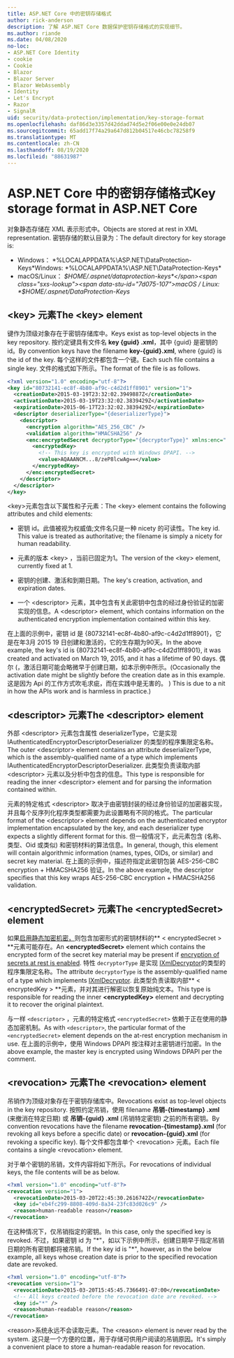 ```yaml
---
title: ASP.NET Core 中的密钥存储格式
author: rick-anderson
description: 了解 ASP.NET Core 数据保护密钥存储格式的实现细节。
ms.author: riande
ms.date: 04/08/2020
no-loc:
- ASP.NET Core Identity
- cookie
- Cookie
- Blazor
- Blazor Server
- Blazor WebAssembly
- Identity
- Let's Encrypt
- Razor
- SignalR
uid: security/data-protection/implementation/key-storage-format
ms.openlocfilehash: daf86d3e3357d42ddad74d5e2f06e00e0e24db07
ms.sourcegitcommit: 65add17f74a29a647d812b04517e46cbc78258f9
ms.translationtype: MT
ms.contentlocale: zh-CN
ms.lasthandoff: 08/19/2020
ms.locfileid: "88631987"
---
```

# <a name="key-storage-format-in-aspnet-core"></a><span data-ttu-id="7d075-103">ASP.NET Core 中的密钥存储格式</span><span class="sxs-lookup"><span data-stu-id="7d075-103">Key storage format in ASP.NET Core</span></span>

<a name="data-protection-implementation-key-storage-format"></a>

<span data-ttu-id="7d075-104">对象静态存储在 XML 表示形式中。</span><span class="sxs-lookup"><span data-stu-id="7d075-104">Objects are stored at rest in XML representation.</span></span> <span data-ttu-id="7d075-105">密钥存储的默认目录为：</span><span class="sxs-lookup"><span data-stu-id="7d075-105">The default directory for key storage is:</span></span>

* <span data-ttu-id="7d075-106">Windows： \*%LOCALAPPDATA%\ASP.NET\DataProtection-Keys\*</span><span class="sxs-lookup"><span data-stu-id="7d075-106">Windows: \*%LOCALAPPDATA%\ASP.NET\DataProtection-Keys\*</span></span>
* <span data-ttu-id="7d075-107">macOS/Linux： *$HOME/.aspnet/dataprotection-keys*</span><span class="sxs-lookup"><span data-stu-id="7d075-107">macOS / Linux: *$HOME/.aspnet/DataProtection-Keys*</span></span>

## <a name="the-key-element"></a><span data-ttu-id="7d075-108">\<key> 元素</span><span class="sxs-lookup"><span data-stu-id="7d075-108">The \<key> element</span></span>

<span data-ttu-id="7d075-109">键作为顶级对象存在于密钥存储库中。</span><span class="sxs-lookup"><span data-stu-id="7d075-109">Keys exist as top-level objects in the key repository.</span></span> <span data-ttu-id="7d075-110">按约定键具有文件名 **key {guid} .xml**，其中 {guid} 是密钥的 id。</span><span class="sxs-lookup"><span data-stu-id="7d075-110">By convention keys have the filename **key-{guid}.xml**, where {guid} is the id of the key.</span></span> <span data-ttu-id="7d075-111">每个这样的文件都包含一个键。</span><span class="sxs-lookup"><span data-stu-id="7d075-111">Each such file contains a single key.</span></span> <span data-ttu-id="7d075-112">文件的格式如下所示。</span><span class="sxs-lookup"><span data-stu-id="7d075-112">The format of the file is as follows.</span></span>

```xml
<?xml version="1.0" encoding="utf-8"?>
<key id="80732141-ec8f-4b80-af9c-c4d2d1ff8901" version="1">
  <creationDate>2015-03-19T23:32:02.3949887Z</creationDate>
  <activationDate>2015-03-19T23:32:02.3839429Z</activationDate>
  <expirationDate>2015-06-17T23:32:02.3839429Z</expirationDate>
  <descriptor deserializerType="{deserializerType}">
    <descriptor>
      <encryption algorithm="AES_256_CBC" />
      <validation algorithm="HMACSHA256" />
      <enc:encryptedSecret decryptorType="{decryptorType}" xmlns:enc="...">
        <encryptedKey>
          <!-- This key is encrypted with Windows DPAPI. -->
          <value>AQAAANCM...8/zeP8lcwAg==</value>
        </encryptedKey>
      </enc:encryptedSecret>
    </descriptor>
  </descriptor>
</key>
```

<span data-ttu-id="7d075-113">\<key>元素包含以下属性和子元素：</span><span class="sxs-lookup"><span data-stu-id="7d075-113">The \<key> element contains the following attributes and child elements:</span></span>

* <span data-ttu-id="7d075-114">密钥 id。此值被视为权威值;文件名只是一种 nicety 的可读性。</span><span class="sxs-lookup"><span data-stu-id="7d075-114">The key id. This value is treated as authoritative; the filename is simply a nicety for human readability.</span></span>

* <span data-ttu-id="7d075-115">元素的版本 \<key> ，当前已固定为1。</span><span class="sxs-lookup"><span data-stu-id="7d075-115">The version of the \<key> element, currently fixed at 1.</span></span>

* <span data-ttu-id="7d075-116">密钥的创建、激活和到期日期。</span><span class="sxs-lookup"><span data-stu-id="7d075-116">The key's creation, activation, and expiration dates.</span></span>

* <span data-ttu-id="7d075-117">一个 \<descriptor> 元素，其中包含有关此密钥中包含的经过身份验证的加密实现的信息。</span><span class="sxs-lookup"><span data-stu-id="7d075-117">A \<descriptor> element, which contains information on the authenticated encryption implementation contained within this key.</span></span>

<span data-ttu-id="7d075-118">在上面的示例中，密钥 id 是 {80732141-ec8f-4b80-af9c-c4d2d1ff8901}，它是在年3月 2015 19 日创建和激活的，它的生存期为90天。</span><span class="sxs-lookup"><span data-stu-id="7d075-118">In the above example, the key's id is {80732141-ec8f-4b80-af9c-c4d2d1ff8901}, it was created and activated on March 19, 2015, and it has a lifetime of 90 days.</span></span> <span data-ttu-id="7d075-119">偶尔 (，激活日期可能会略微早于创建日期，如本示例中所示。</span><span class="sxs-lookup"><span data-stu-id="7d075-119">(Occasionally the activation date might be slightly before the creation date as in this example.</span></span> <span data-ttu-id="7d075-120">这是因为 Api 的工作方式吹毛求疵，而在实践中是无害的。 ) </span><span class="sxs-lookup"><span data-stu-id="7d075-120">This is due to a nit in how the APIs work and is harmless in practice.)</span></span>

## <a name="the-descriptor-element"></a><span data-ttu-id="7d075-121">\<descriptor> 元素</span><span class="sxs-lookup"><span data-stu-id="7d075-121">The \<descriptor> element</span></span>

<span data-ttu-id="7d075-122">外部 \<descriptor> 元素包含属性 deserializerType，它是实现 IAuthenticatedEncryptorDescriptorDeserializer 的类型的程序集限定名称。</span><span class="sxs-lookup"><span data-stu-id="7d075-122">The outer \<descriptor> element contains an attribute deserializerType, which is the assembly-qualified name of a type which implements IAuthenticatedEncryptorDescriptorDeserializer.</span></span> <span data-ttu-id="7d075-123">此类型负责读取内部 \<descriptor> 元素以及分析中包含的信息。</span><span class="sxs-lookup"><span data-stu-id="7d075-123">This type is responsible for reading the inner \<descriptor> element and for parsing the information contained within.</span></span>

<span data-ttu-id="7d075-124">元素的特定格式 \<descriptor> 取决于由密钥封装的经过身份验证的加密器实现，并且每个反序列化程序类型都需要为此设置略有不同的格式。</span><span class="sxs-lookup"><span data-stu-id="7d075-124">The particular format of the \<descriptor> element depends on the authenticated encryptor implementation encapsulated by the key, and each deserializer type expects a slightly different format for this.</span></span> <span data-ttu-id="7d075-125">但一般情况下，此元素包含 (名称、类型、Oid 或类似) 和密钥材料的算法信息。</span><span class="sxs-lookup"><span data-stu-id="7d075-125">In general, though, this element will contain algorithmic information (names, types, OIDs, or similar) and secret key material.</span></span> <span data-ttu-id="7d075-126">在上面的示例中，描述符指定此密钥包装 AES-256-CBC encryption + HMACSHA256 验证。</span><span class="sxs-lookup"><span data-stu-id="7d075-126">In the above example, the descriptor specifies that this key wraps AES-256-CBC encryption + HMACSHA256 validation.</span></span>

## <a name="the-encryptedsecret-element"></a><span data-ttu-id="7d075-127">\<encryptedSecret> 元素</span><span class="sxs-lookup"><span data-stu-id="7d075-127">The \<encryptedSecret> element</span></span>

<span data-ttu-id="7d075-128">如果[启用静态加密机密，](xref:security/data-protection/implementation/key-encryption-at-rest)则包含加密形式的密钥材料的\*\* &lt; encryptedSecret &gt; \*\*元素可能存在。</span><span class="sxs-lookup"><span data-stu-id="7d075-128">An **&lt;encryptedSecret&gt;** element which contains the encrypted form of the secret key material may be present if [encryption of secrets at rest is enabled](xref:security/data-protection/implementation/key-encryption-at-rest).</span></span> <span data-ttu-id="7d075-129">特性 `decryptorType` 是实现 [IXmlDecryptor](/dotnet/api/microsoft.aspnetcore.dataprotection.xmlencryption.ixmldecryptor)的类型的程序集限定名称。</span><span class="sxs-lookup"><span data-stu-id="7d075-129">The attribute `decryptorType` is the assembly-qualified name of a type which implements [IXmlDecryptor](/dotnet/api/microsoft.aspnetcore.dataprotection.xmlencryption.ixmldecryptor).</span></span> <span data-ttu-id="7d075-130">此类型负责读取内部\*\* &lt; encryptedKey &gt; \*\*元素，并对其进行解密以恢复原始纯文本。</span><span class="sxs-lookup"><span data-stu-id="7d075-130">This type is responsible for reading the inner **&lt;encryptedKey&gt;** element and decrypting it to recover the original plaintext.</span></span>

<span data-ttu-id="7d075-131">与一样 `<descriptor>` ，元素的特定格式 `<encryptedSecret>` 依赖于正在使用的静态加密机制。</span><span class="sxs-lookup"><span data-stu-id="7d075-131">As with `<descriptor>`, the particular format of the `<encryptedSecret>` element depends on the at-rest encryption mechanism in use.</span></span> <span data-ttu-id="7d075-132">在上面的示例中，使用 Windows DPAPI 按注释对主密钥进行加密。</span><span class="sxs-lookup"><span data-stu-id="7d075-132">In the above example, the master key is encrypted using Windows DPAPI per the comment.</span></span>

## <a name="the-revocation-element"></a><span data-ttu-id="7d075-133">\<revocation> 元素</span><span class="sxs-lookup"><span data-stu-id="7d075-133">The \<revocation> element</span></span>

<span data-ttu-id="7d075-134">吊销作为顶级对象存在于密钥存储库中。</span><span class="sxs-lookup"><span data-stu-id="7d075-134">Revocations exist as top-level objects in the key repository.</span></span> <span data-ttu-id="7d075-135">按照约定吊销，使用 filename **吊销-{timestamp} .xml** (来撤消在特定日期) 或 **吊销-{guid} .xml** (吊销特定密钥) 之前的所有密钥。</span><span class="sxs-lookup"><span data-stu-id="7d075-135">By convention revocations have the filename **revocation-{timestamp}.xml** (for revoking all keys before a specific date) or **revocation-{guid}.xml** (for revoking a specific key).</span></span> <span data-ttu-id="7d075-136">每个文件都包含单个 \<revocation> 元素。</span><span class="sxs-lookup"><span data-stu-id="7d075-136">Each file contains a single \<revocation> element.</span></span>

<span data-ttu-id="7d075-137">对于单个密钥的吊销，文件内容将如下所示。</span><span class="sxs-lookup"><span data-stu-id="7d075-137">For revocations of individual keys, the file contents will be as below.</span></span>

```xml
<?xml version="1.0" encoding="utf-8"?>
<revocation version="1">
  <revocationDate>2015-03-20T22:45:30.2616742Z</revocationDate>
  <key id="eb4fc299-8808-409d-8a34-23fc83d026c9" />
  <reason>human-readable reason</reason>
</revocation>
```

<span data-ttu-id="7d075-138">在这种情况下，仅吊销指定的密钥。</span><span class="sxs-lookup"><span data-stu-id="7d075-138">In this case, only the specified key is revoked.</span></span> <span data-ttu-id="7d075-139">不过，如果密钥 id 为 "\*"，如以下示例中所示，创建日期早于指定吊销日期的所有密钥都将被吊销。</span><span class="sxs-lookup"><span data-stu-id="7d075-139">If the key id is "\*", however, as in the below example, all keys whose creation date is prior to the specified revocation date are revoked.</span></span>

```xml
<?xml version="1.0" encoding="utf-8"?>
<revocation version="1">
  <revocationDate>2015-03-20T15:45:45.7366491-07:00</revocationDate>
  <!-- All keys created before the revocation date are revoked. -->
  <key id="*" />
  <reason>human-readable reason</reason>
</revocation>
```

<span data-ttu-id="7d075-140">\<reason>系统永远不会读取元素。</span><span class="sxs-lookup"><span data-stu-id="7d075-140">The \<reason> element is never read by the system.</span></span> <span data-ttu-id="7d075-141">这只是一个方便的位置，用于存储可供用户阅读的吊销原因。</span><span class="sxs-lookup"><span data-stu-id="7d075-141">It's simply a convenient place to store a human-readable reason for revocation.</span></span>
